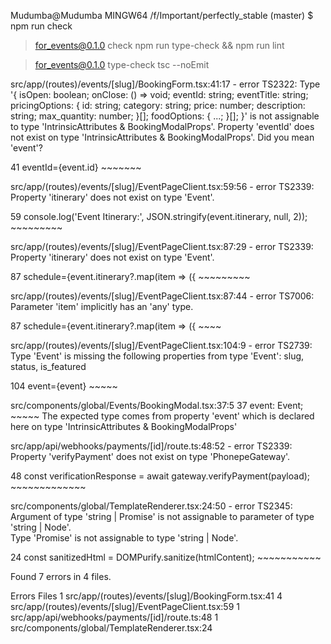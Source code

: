Mudumba@Mudumba MINGW64 /f/Important/perfectly_stable (master)
$ npm run check

> for_events@0.1.0 check
> npm run type-check && npm run lint


> for_events@0.1.0 type-check
> tsc --noEmit

src/app/(routes)/events/[slug]/BookingForm.tsx:41:17 - error TS2322: Type '{ isOpen: boolean; onClose: () => void; eventId: string; eventTitle: string; pricingOptions: { id: string; category: string; price: number; description: string; max_quantity: number; }[]; foodOptions: { ...; }[]; }' is not assignable to type 'IntrinsicAttributes & BookingModalProps'.
  Property 'eventId' does not exist on type 'IntrinsicAttributes & BookingModalProps'. Did you mean 'event'?

41                 eventId={event.id}
                   ~~~~~~~

src/app/(routes)/events/[slug]/EventPageClient.tsx:59:56 - error TS2339: Property 'itinerary' does not exist on type 'Event'.

59   console.log('Event Itinerary:', JSON.stringify(event.itinerary, null, 2));
                                                          ~~~~~~~~~

src/app/(routes)/events/[slug]/EventPageClient.tsx:87:29 - error TS2339: Property 'itinerary' does not exist on type 'Event'.

87             schedule={event.itinerary?.map(item => ({
                               ~~~~~~~~~

src/app/(routes)/events/[slug]/EventPageClient.tsx:87:44 - error TS7006: Parameter 'item' implicitly has an 'any' type.

87             schedule={event.itinerary?.map(item => ({
                                              ~~~~

src/app/(routes)/events/[slug]/EventPageClient.tsx:104:9 - error TS2739: Type 'Event' is missing the following properties from type 'Event': slug, status, is_featured  

104         event={event}
            ~~~~~

  src/components/global/Events/BookingModal.tsx:37:5
    37     event: Event;
           ~~~~~
    The expected type comes from property 'event' which is declared here on type 'IntrinsicAttributes & BookingModalProps'

src/app/api/webhooks/payments/[id]/route.ts:48:52 - error TS2339: Property 'verifyPayment' does not exist on type 'PhonepeGateway'.

48         const verificationResponse = await gateway.verifyPayment(payload);
                                                      ~~~~~~~~~~~~~

src/components/global/TemplateRenderer.tsx:24:50 - error TS2345: Argument of type 'string | Promise<string>' is not assignable to parameter of type 'string | Node'.    
  Type 'Promise<string>' is not assignable to type 'string | Node'.

24         const sanitizedHtml = DOMPurify.sanitize(htmlContent);
                                                    ~~~~~~~~~~~


Found 7 errors in 4 files.

Errors  Files
     1  src/app/(routes)/events/[slug]/BookingForm.tsx:41
     4  src/app/(routes)/events/[slug]/EventPageClient.tsx:59
     1  src/app/api/webhooks/payments/[id]/route.ts:48
     1  src/components/global/TemplateRenderer.tsx:24
